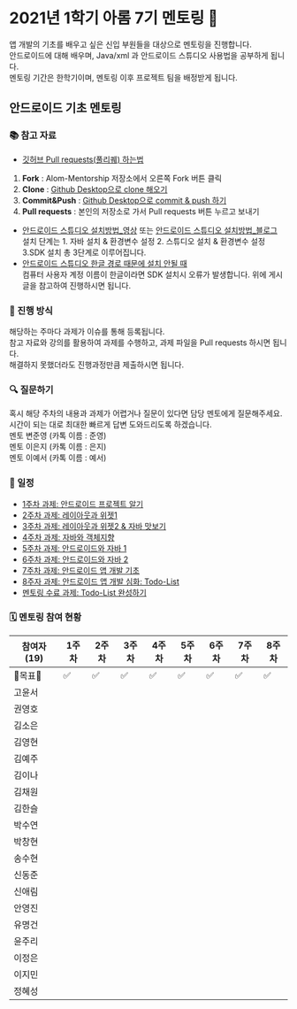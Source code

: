# 2021년 1학기 아롬 7기 멘토링 📗

앱 개발의 기초를 배우고 싶은 신입 부원들을 대상으로 멘토링을 진행합니다.  
안드로이드에 대해 배우며, Java/xml 과 안드로이드 스튜디오 사용법을 공부하게 됩니다.   
멘토링 기간은 한학기이며, 멘토링 이후 프로젝트 팀을 배정받게 됩니다.

## 안드로이드 기초 멘토링

### 📚 참고 자료
* [깃허브 Pull requests(풀리퀘) 하는법](https://chanhuiseok.github.io/posts/git-3/)
1. **Fork** : Alom-Mentorship 저장소에서 오른쪽 Fork 버튼 클릭  
2. **Clone** : [Github Desktop으로 clone 해오기](https://hello-bryan.tistory.com/201)  
3. **Commit&Push** : [Github Desktop으로 commit & push 하기](https://post.naver.com/viewer/postView.nhn?volumeNo=24624153&memberNo=42458017)
4. **Pull requests** : 본인의 저장소로 가서 Pull requests 버튼 누르고 보내기
* [안드로이드 스튜디오 설치방법_영상](https://youtu.be/UNKlX9J6m-A) 또는 [안드로이드 스튜디오 설치방법_블로그](https://webnautes.tistory.com/1126)  
설치 단계는 1. 자바 설치 & 환경변수 설정 2. 스튜디오 설치 & 환경변수 설정 3.SDK 설치 총 3단계로 이루어집니다.  
* [안드로이드 스튜디오 한글 경로 때문에 설치 안될 때](https://sohees.com/7126/)  
컴퓨터 사용자 계정 이름이 한글이라면 SDK 설치시 오류가 발생합니다. 위에 게시글을 참고하여 진행하시면 됩니다.  

### 📝 진행 방식 
해당하는 주마다 과제가 이슈를 통해 등록됩니다.  
참고 자료와 강의를 활용하여 과제를 수행하고, 과제 파일을 Pull requests 하시면 됩니다.  
 해결하지 못했더라도 진행과정만큼 제출하시면 됩니다.  
### 🔍 질문하기 
혹시 해당 주차의 내용과 과제가 어렵거나 질문이 있다면 담당 멘토에게 질문해주세요.  
시간이 되는 대로 최대한 빠르게 답변 도와드리도록 하겠습니다.  
멘토 변준영 (카톡 이름 : 준영)  
멘토 이은지 (카톡 이름 : 은지)  
멘토 이예서 (카톡 이름 : 예서)  
### 📌 일정 

* [1주차 과제: 안드로이드 프로젝트 알기](https://github.com/alom-sejong/Alom-Mentorship)
* [2주차 과제: 레이아웃과 위젯1](https://github.com/alom-sejong/Alom-Mentorship)
* [3주차 과제: 레이아웃과 위젯2 & 자바 맛보기](https://github.com/alom-sejong/Alom-Mentorship)
* [4주차 과제: 자바와 객체지향](https://github.com/alom-sejong/Alom-Mentorship)
* [5주차 과제: 안드로이드와 자바 1](https://github.com/alom-sejong/Alom-Mentorship)
* [6주차 과제: 안드로이드와 자바 2](https://github.com/alom-sejong/Alom-Mentorship)
* [7주차 과제: 안드로이드 앱 개발 기초](https://github.com/alom-sejong/Alom-Mentorship)
* [8주자 과제: 안드로이드 앱 개발 심화: Todo-List](https://github.com/alom-sejong/Alom-Mentorship)
* [멘토링 수료 과제: Todo-List 완성하기](https://github.com/alom-sejong/Alom-Mentorship)

### 🗓 멘토링 참여 현황

| 참여자 (19) | 1주차 | 2주차 | 3주차 | 4주차 | 5주차 | 6주차 | 7주차 | 8주차 |
| --- | --- | --- | --- | --- | --- | --- | --- | --- |
| 🙏목표🙏 |:white_check_mark:|:white_check_mark:|:white_check_mark:|:white_check_mark:|:white_check_mark:|:white_check_mark:|:white_check_mark:|:white_check_mark:|
| 고윤서 |||||||||
| 권영호 |||||||||
| 김소은 |||||||||
| 김영현 |||||||||
| 김예주 |||||||||
| 김이나 |||||||||
| 김채원 |||||||||
| 김한슬 |||||||||
| 박수연 |||||||||
| 박창현 |||||||||
| 송수현 |||||||||
| 신동준 |||||||||
| 신애림 |||||||||
| 안영진 |||||||||
| 유명건 |||||||||
| 윤주리 |||||||||
| 이정은 |||||||||
| 이지민 |||||||||
| 정혜성 |||||||||
